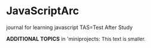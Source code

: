 # JavaScriptArc
journal for learning javascript 
TAS=Test After Study

**ADDITIONAL TOPICS** in 'miniprojects: <font size="2">This text is smaller.</font>
